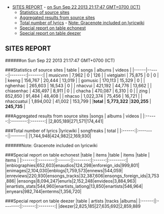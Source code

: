 - [SITES REPORT](#sites-report)
				- [on Sun Sep 22 2013 21:17:47 GMT+0700 (ICT)](#on-sun-sep-22-2013-211747-gmt+0700-ict)
	- [Statistics of source sites](#statistics-of-source-sites)
	- [Aggregated results from source sites](#aggregated-results-from-source-sites)
	- [Total number of lyrics](#total-number-of-lyrics)
				- [Note: Gracenote included on lyricwiki](#note-gracenote-included-on-lyricwiki)
	- [Special report on table echonest](#special-report-on-table-echonest)
	- [Special report on table deezer](#special-report-on-table-deezer)

## SITES REPORT

######on Sun Sep 22 2013 21:17:47 GMT+0700 (ICT)

###Statistics of source sites
| table | songs | albums | videos |
|------|------:|--------:|-------:|
| musicvnn | 7,962 | 0 |  126 | 
| vietgiaitri | 75,875 | 0 |  0 | 
| keeng | 156,767 | 20,444 |  13,019 | 
| gomusic | 170,113 | 15,329 |  0 | 
| nghenhac | 265,603 | 16,543 |  0 | 
| nhacvui | 421,192 | 44,776 |  13,662 | 
| chiasenhac | 436,497 | 8,911 |  0 | 
| chacha | 470,087 | 6,310 |  0 | 
| zing | 852,850 | 91,484 |  48,408 | 
| nhacso | 1,022,374 | 75,456 |  16,721 | 
| nhaccuatui | 1,894,002 | 41,002 |  153,799 | 
|**total** | **5,773,322** |**320,255** | **245,735** |


###Aggregated results from source sites
|songs | albums | videos |
|:------:|:--------:|:-------:|
|2,805,189|271,571|174,441|


###Total number of lyrics
|lyricwiki | songfreaks | total |
|:------:|:--------:|:-------:|
|1,744,948|424,982|2,169,930|

######Note: Gracenote included on lyricwiki


###Special report on table echonest
|table | items |table | items |table | items |
|:------:|:--------:|:------:|:--------:|:------:|:--------:|
|enbiographies|652,603|enaudios|124,298|enforeign_ids|999,801|
|enimages|2,104,030|enblogs|1,759,573|ennews|544,059|
|enreviews|220,930|ensongs_tracks|32,387,606|ensongs_foreign_ids|3,753,886|
|ensongs|8,094,247|enurls|2,152,248|envideos|3,884,963|
|enartists_stats|544,960|enartists_latlong|13,850|enartists|546,964|
|enyears|982,744|enterms|1,356,720|


###Special report on table deezer
|table | artists |tracks |albums|
|:------:|:--------:|:------:|:--------:|
|deezer|2,825,185|27,635,692|2,859,889

